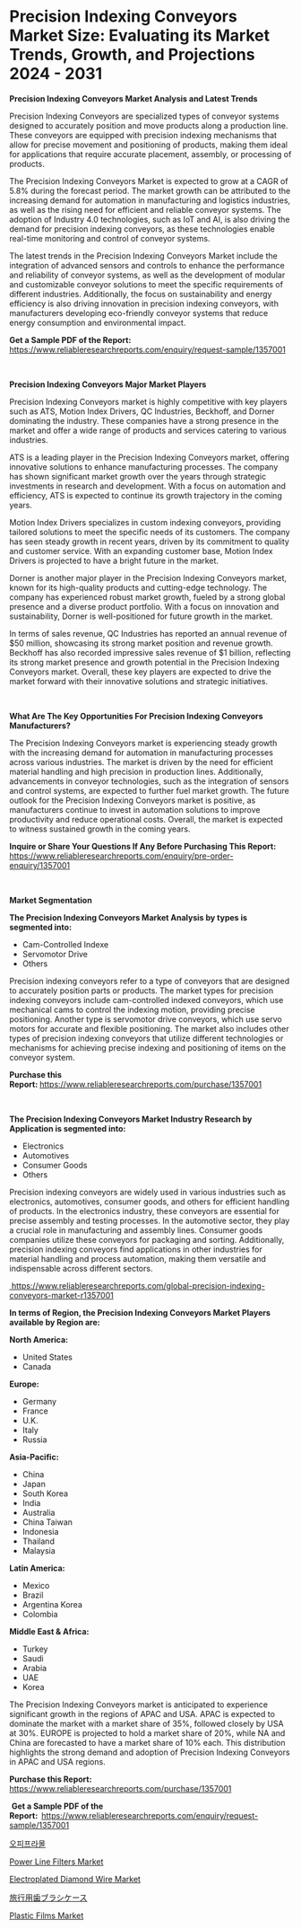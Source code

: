 <p><h1>Precision Indexing Conveyors Market Size: Evaluating its Market Trends, Growth, and Projections 2024 - 2031</h1></p><p><strong>Precision Indexing Conveyors Market Analysis and Latest Trends</strong></p>
<p><p>Precision Indexing Conveyors are specialized types of conveyor systems designed to accurately position and move products along a production line. These conveyors are equipped with precision indexing mechanisms that allow for precise movement and positioning of products, making them ideal for applications that require accurate placement, assembly, or processing of products.</p><p>The Precision Indexing Conveyors Market is expected to grow at a CAGR of 5.8% during the forecast period. The market growth can be attributed to the increasing demand for automation in manufacturing and logistics industries, as well as the rising need for efficient and reliable conveyor systems. The adoption of Industry 4.0 technologies, such as IoT and AI, is also driving the demand for precision indexing conveyors, as these technologies enable real-time monitoring and control of conveyor systems.</p><p>The latest trends in the Precision Indexing Conveyors Market include the integration of advanced sensors and controls to enhance the performance and reliability of conveyor systems, as well as the development of modular and customizable conveyor solutions to meet the specific requirements of different industries. Additionally, the focus on sustainability and energy efficiency is also driving innovation in precision indexing conveyors, with manufacturers developing eco-friendly conveyor systems that reduce energy consumption and environmental impact.</p></p>
<p><strong>Get a Sample PDF of the Report:&nbsp;</strong> <a href="https://www.reliableresearchreports.com/enquiry/request-sample/1357001">https://www.reliableresearchreports.com/enquiry/request-sample/1357001</a></p>
<p>&nbsp;</p>
<p><strong>Precision Indexing Conveyors Major Market Players</strong></p>
<p><p>Precision Indexing Conveyors market is highly competitive with key players such as ATS, Motion Index Drivers, QC Industries, Beckhoff, and Dorner dominating the industry. These companies have a strong presence in the market and offer a wide range of products and services catering to various industries.</p><p>ATS is a leading player in the Precision Indexing Conveyors market, offering innovative solutions to enhance manufacturing processes. The company has shown significant market growth over the years through strategic investments in research and development. With a focus on automation and efficiency, ATS is expected to continue its growth trajectory in the coming years.</p><p>Motion Index Drivers specializes in custom indexing conveyors, providing tailored solutions to meet the specific needs of its customers. The company has seen steady growth in recent years, driven by its commitment to quality and customer service. With an expanding customer base, Motion Index Drivers is projected to have a bright future in the market.</p><p>Dorner is another major player in the Precision Indexing Conveyors market, known for its high-quality products and cutting-edge technology. The company has experienced robust market growth, fueled by a strong global presence and a diverse product portfolio. With a focus on innovation and sustainability, Dorner is well-positioned for future growth in the market.</p><p>In terms of sales revenue, QC Industries has reported an annual revenue of $50 million, showcasing its strong market position and revenue growth. Beckhoff has also recorded impressive sales revenue of $1 billion, reflecting its strong market presence and growth potential in the Precision Indexing Conveyors market. Overall, these key players are expected to drive the market forward with their innovative solutions and strategic initiatives.</p></p>
<p>&nbsp;</p>
<p><strong>What Are The Key Opportunities For Precision Indexing Conveyors Manufacturers?</strong></p>
<p><p>The Precision Indexing Conveyors market is experiencing steady growth with the increasing demand for automation in manufacturing processes across various industries. The market is driven by the need for efficient material handling and high precision in production lines. Additionally, advancements in conveyor technologies, such as the integration of sensors and control systems, are expected to further fuel market growth. The future outlook for the Precision Indexing Conveyors market is positive, as manufacturers continue to invest in automation solutions to improve productivity and reduce operational costs. Overall, the market is expected to witness sustained growth in the coming years.</p></p>
<p><strong>Inquire or Share Your Questions If Any Before Purchasing This Report:</strong> <a href="https://www.reliableresearchreports.com/enquiry/pre-order-enquiry/1357001">https://www.reliableresearchreports.com/enquiry/pre-order-enquiry/1357001</a></p>
<p>&nbsp;</p>
<p><strong>Market Segmentation</strong></p>
<p><strong>The Precision Indexing Conveyors Market Analysis by types is segmented into:</strong></p>
<p><ul><li>Cam-Controlled Indexe</li><li>Servomotor Drive</li><li>Others</li></ul></p>
<p><p>Precision indexing conveyors refer to a type of conveyors that are designed to accurately position parts or products. The market types for precision indexing conveyors include cam-controlled indexed conveyors, which use mechanical cams to control the indexing motion, providing precise positioning. Another type is servomotor drive conveyors, which use servo motors for accurate and flexible positioning. The market also includes other types of precision indexing conveyors that utilize different technologies or mechanisms for achieving precise indexing and positioning of items on the conveyor system.</p></p>
<p><strong>Purchase this Report:&nbsp;</strong><a href="https://www.reliableresearchreports.com/purchase/1357001">https://www.reliableresearchreports.com/purchase/1357001</a></p>
<p>&nbsp;</p>
<p><strong>The Precision Indexing Conveyors Market Industry Research by Application is segmented into:</strong></p>
<p><ul><li>Electronics</li><li>Automotives</li><li>Consumer Goods</li><li>Others</li></ul></p>
<p><p>Precision indexing conveyors are widely used in various industries such as electronics, automotives, consumer goods, and others for efficient handling of products. In the electronics industry, these conveyors are essential for precise assembly and testing processes. In the automotive sector, they play a crucial role in manufacturing and assembly lines. Consumer goods companies utilize these conveyors for packaging and sorting. Additionally, precision indexing conveyors find applications in other industries for material handling and process automation, making them versatile and indispensable across different sectors.</p></p>
<p><a href="https://www.reliableresearchreports.com/global-precision-indexing-conveyors-market-r1357001">&nbsp;https://www.reliableresearchreports.com/global-precision-indexing-conveyors-market-r1357001</a></p>
<p><strong>In terms of Region, the Precision Indexing Conveyors Market Players available by Region are:</strong></p>
<p>
    <p> <strong> North America: </strong>
        <ul>
            <li>United States</li>
            <li>Canada</li>
        </ul>
        </p> 
    <p> <strong> Europe: </strong>
        <ul>
            <li>Germany</li>
            <li>France</li>
            <li>U.K.</li>
            <li>Italy</li>
            <li>Russia</li>
        </ul>
        </p> 
    <p> <strong> Asia-Pacific: </strong>
        <ul>
            <li>China</li>
            <li>Japan</li>
            <li>South Korea</li>
            <li>India</li>
            <li>Australia</li>
            <li>China Taiwan</li>
            <li>Indonesia</li>
            <li>Thailand</li>
            <li>Malaysia</li>
        </ul>
        </p> 
    <p> <strong> Latin America: </strong>
        <ul>
            <li>Mexico</li>
            <li>Brazil</li>
            <li>Argentina Korea</li>
            <li>Colombia</li>
        </ul>
        </p> 
    <p> <strong> Middle East & Africa: </strong>
        <ul>
            <li>Turkey</li>
            <li>Saudi</li>
            <li>Arabia</li>
            <li>UAE</li>
            <li>Korea</li>
        </ul>
    </p>
    </p>
<p><p>The Precision Indexing Conveyors market is anticipated to experience significant growth in the regions of APAC and USA. APAC is expected to dominate the market with a market share of 35%, followed closely by USA at 30%. EUROPE is projected to hold a market share of 20%, while NA and China are forecasted to have a market share of 10% each. This distribution highlights the strong demand and adoption of Precision Indexing Conveyors in APAC and USA regions.</p></p>
<p><strong>Purchase this Report: </strong><a href="https://www.reliableresearchreports.com/purchase/1357001">https://www.reliableresearchreports.com/purchase/1357001</a></p>
<p>&nbsp;<strong>Get a Sample PDF of the Report:&nbsp;&nbsp;</strong><a href="https://www.reliableresearchreports.com/enquiry/request-sample/1357001">https://www.reliableresearchreports.com/enquiry/request-sample/1357001</a></p>
<p><strong></strong></p>
<p><p><a href="https://github.com/Hubertstyenger6685/Market-Research-Report-List-1/blob/main/237581220158.md">오피프라몰</a></p><p><a href="https://github.com/biheemgalvinlouises6hokrh3h/Market-Research-Report-List-2/blob/main/power-line-filters-market.md">Power Line Filters Market</a></p><p><a href="https://www.linkedin.com/pulse/electroplated-diamond-wire-market-analysis-examines-its-scope-jkyce?trackingId=7EbKWpKo5a4M4MskJGQqMQ%3D%3D">Electroplated Diamond Wire Market</a></p><p><a href="https://github.com/dadanedu33/Market-Research-Report-List-1/blob/main/494915921945.md">旅行用歯ブラシケース</a></p><p><a href="https://www.linkedin.com/pulse/plastic-films-market-size-furnishes-valuable-information-pkhve?trackingId=lH%2FiE1JAdtts1SnpWks%2B9g%3D%3D">Plastic Films Market</a></p></p>